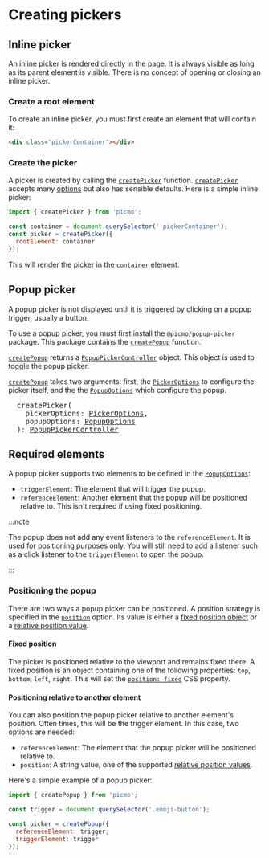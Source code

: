 # Creating pickers

## Inline picker

An inline picker is rendered directly in the page. It is always visible as long as its parent element is visible. There is no concept of opening or closing an inline picker.

### Create a root element

To create an inline picker, you must first create an element that will contain it:

```html
<div class="pickerContainer"></div>
```

### Create the picker

A picker is created by calling the [`createPicker`](../api/picmo/functions/create-picker) function. [`createPicker`](../api/picmo/functions/create-picker) accepts many [options](../api/picmo/types/picker-options) but also has sensible defaults. Here is a simple inline picker:

```javascript
import { createPicker } from 'picmo';

const container = document.querySelector('.pickerContainer');
const picker = createPicker({
  rootElement: container
});
```

This will render the picker in the `container` element.

## Popup picker

A popup picker is not displayed until it is triggered by clicking on a popup trigger, usually a button. 

To use a popup picker, you must first install the `@picmo/popup-picker` package. This package contains the [`createPopup`](../api/popup-picker/functions/create-popup) function.

[`createPopup`](../api/popup-picker/functions/create-popup) returns a [`PopupPickerController`](../api/popup-picker/classes/popup-picker-controller) object. This object is used to toggle the popup picker.

[`createPopup`](../api/popup-picker/functions/create-popup) takes two arguments: first, the [`PickerOptions`](../api/picmo/types/picker-options) to configure the picker itself, and the the [`PopupOptions`](../api/popup-picker/types/popup-options) which configure the popup.

<pre>
  createPicker(
    pickerOptions: <a href="../api/picmo/types/picker-options">PickerOptions</a>,
    popupOptions: <a href="../api/popup-picker/types/popup-options">PopupOptions</a>
  ): <a href="../api/popup-picker/classes/popup-picker-controller">PopupPickerController</a>
</pre>

## Required elements

A popup picker supports two elements to be defined in the [`PopupOptions`](../api/popup-picker/types/popup-options):

- `triggerElement`: The element that will trigger the popup.
- `referenceElement`: Another element that the popup will be positioned relative to. This isn't required if using fixed positioning.

:::note

The popup does not add any event listeners to the `referenceElement`. It is used for positioning purposes only. You will still need to add a listener such as a click listener to the `triggerElement` to open the popup.

:::

### Positioning the popup

There are two ways a popup picker can be positioned. A position strategy is specified in the [`position`](../api/popup-picker/types/popup-options#position) option. Its value is either a [fixed position object](#fixed-position) or a [relative position value](#positioning-relative-to-another-element).

#### Fixed position

The picker is positioned relative to the viewport and remains fixed there. A fixed position is an object containing one of the following properties: `top`, `bottom`, `left`, `right`. This will set the [`position: fixed`](https://developer.mozilla.org/en-US/docs/Web/CSS/position) CSS property.

#### Positioning relative to another element

You can also position the popup picker relative to another element's position. Often times, this will be the trigger element. In this case, two options are needed:

- `referenceElement`: The element that the popup picker will be positioned relative to.
- `position`: A string value, one of the supported [relative position values](../api/popup-picker/types/position#relative-position).

Here's a simple example of a popup picker:

```javascript
import { createPopup } from 'picmo';

const trigger = document.querySelector('.emoji-button');

const picker = createPopup({
  referenceElement: trigger,
  triggerElement: trigger
});
```
